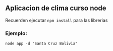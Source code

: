## Aplicacion de clima curso node

Recuerden ejecutar ```npm install``` para las librerias 


### Ejemplo:

```
node app -d "Santa Cruz Bolivia"
```